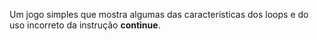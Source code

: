 
Um jogo simples que mostra algumas das características dos loops e do uso incorreto da instrução <b>continue</b>.

